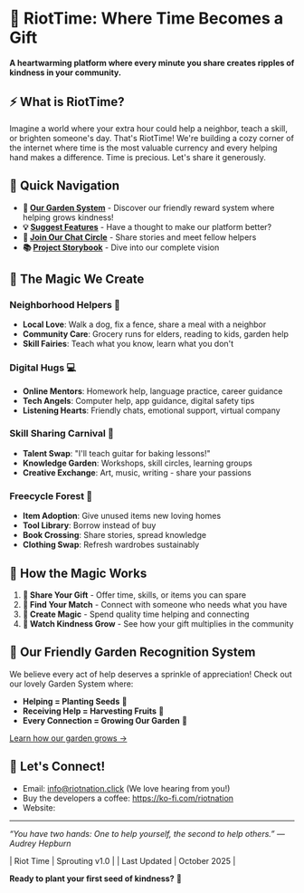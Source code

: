 # 🏴 RiotTime: Where Time Becomes a Gift 

**A heartwarming platform where every minute you share creates ripples of kindness in your community.**

## ⚡️ What is RiotTime?

Imagine a world where your extra hour could help a neighbor, teach a skill, or brighten someone's day. That's RiotTime! We're building a cozy corner of the internet where time is the most valuable currency and every helping hand makes a difference. Time is precious. Let's share it generously.

## 🚀 Quick Navigation

- **🍉 [Our Garden System](garden.md)** - Discover our friendly reward system where helping grows kindness!
- **💡 [Suggest Features](https://github.com/riotnation/riottime/issues/new)** - Have a thought to make our platform better?
- **💬 [Join Our Chat Circle](https://github.com/Nikosmico/RiotTime/discussions/2)** - Share stories and meet fellow helpers
- **📚 [Project Storybook](docs/.pdf)** - Dive into our complete vision

## 🌈 The Magic We Create

### **Neighborhood Helpers** 🏡
- **Local Love**: Walk a dog, fix a fence, share a meal with a neighbor
- **Community Care**: Grocery runs for elders, reading to kids, garden help
- **Skill Fairies**: Teach what you know, learn what you don't

### **Digital Hugs** 💻  
- **Online Mentors**: Homework help, language practice, career guidance
- **Tech Angels**: Computer help, app guidance, digital safety tips
- **Listening Hearts**: Friendly chats, emotional support, virtual company

### **Skill Sharing Carnival** 🎪
- **Talent Swap**: "I'll teach guitar for baking lessons!"
- **Knowledge Garden**: Workshops, skill circles, learning groups
- **Creative Exchange**: Art, music, writing - share your passions

### **Freecycle Forest** 🌳
- **Item Adoption**: Give unused items new loving homes
- **Tool Library**: Borrow instead of buy
- **Book Crossing**: Share stories, spread knowledge
- **Clothing Swap**: Refresh wardrobes sustainably

## 🎯 How the Magic Works

1. **🍉 Share Your Gift** - Offer time, skills, or items you can spare
2. **🤝 Find Your Match** - Connect with someone who needs what you have
3. **💫 Create Magic** - Spend quality time helping and connecting
4. **🌱 Watch Kindness Grow** - See how your gift multiplies in the community

## 🌱 Our Friendly Garden Recognition System

We believe every act of help deserves a sprinkle of appreciation! Check out our lovely Garden System where:
- **Helping = Planting Seeds** 🌱
- **Receiving Help = Harvesting Fruits** 🍉
- **Every Connection = Growing Our Garden** 🌿

[Learn how our garden grows →](garden.md)

## 📨 Let's Connect!

- Email: info@riotnation.click (We love hearing from you!)
- Buy the developers a coffee: https://ko-fi.com/riotnation
- Website: 

---

*“You have two hands: One to help yourself, the second to help others.” — Audrey Hepburn*

|  Riot Time | Sprouting v1.0 |
| Last Updated | October 2025 |

**Ready to plant your first seed of kindness?** 🌱
